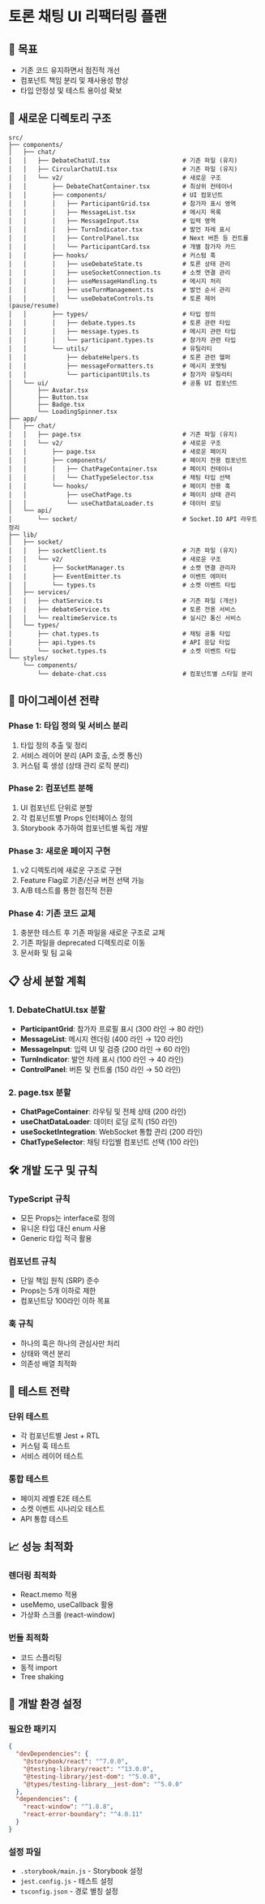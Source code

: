 # 토론 채팅 UI 리팩터링 플랜

## 🎯 목표
- 기존 코드 유지하면서 점진적 개선
- 컴포넌트 책임 분리 및 재사용성 향상
- 타입 안정성 및 테스트 용이성 확보

## 📁 새로운 디렉토리 구조

```
src/
├── components/
│   ├── chat/
│   │   ├── DebateChatUI.tsx                    # 기존 파일 (유지)
│   │   ├── CircularChatUI.tsx                  # 기존 파일 (유지)
│   │   └── v2/                                 # 새로운 구조
│   │       ├── DebateChatContainer.tsx         # 최상위 컨테이너
│   │       ├── components/                     # UI 컴포넌트
│   │       │   ├── ParticipantGrid.tsx         # 참가자 표시 영역
│   │       │   ├── MessageList.tsx             # 메시지 목록
│   │       │   ├── MessageInput.tsx            # 입력 영역
│   │       │   ├── TurnIndicator.tsx           # 발언 차례 표시
│   │       │   ├── ControlPanel.tsx            # Next 버튼 등 컨트롤
│   │       │   └── ParticipantCard.tsx         # 개별 참가자 카드
│   │       ├── hooks/                          # 커스텀 훅
│   │       │   ├── useDebateState.ts           # 토론 상태 관리
│   │       │   ├── useSocketConnection.ts      # 소켓 연결 관리
│   │       │   ├── useMessageHandling.ts       # 메시지 처리
│   │       │   ├── useTurnManagement.ts        # 발언 순서 관리
│   │       │   └── useDebateControls.ts        # 토론 제어 (pause/resume)
│   │       ├── types/                          # 타입 정의
│   │       │   ├── debate.types.ts             # 토론 관련 타입
│   │       │   ├── message.types.ts            # 메시지 관련 타입
│   │       │   └── participant.types.ts        # 참가자 관련 타입
│   │       └── utils/                          # 유틸리티
│   │           ├── debateHelpers.ts            # 토론 관련 헬퍼
│   │           ├── messageFormatters.ts        # 메시지 포맷팅
│   │           └── participantUtils.ts         # 참가자 유틸리티
│   └── ui/                                     # 공통 UI 컴포넌트
│       ├── Avatar.tsx
│       ├── Button.tsx
│       ├── Badge.tsx
│       └── LoadingSpinner.tsx
├── app/
│   ├── chat/
│   │   ├── page.tsx                            # 기존 파일 (유지)
│   │   └── v2/                                 # 새로운 구조
│   │       ├── page.tsx                        # 새로운 페이지
│   │       ├── components/                     # 페이지 전용 컴포넌트
│   │       │   ├── ChatPageContainer.tsx       # 페이지 컨테이너
│   │       │   └── ChatTypeSelector.tsx        # 채팅 타입 선택
│   │       └── hooks/                          # 페이지 전용 훅
│   │           ├── useChatPage.ts              # 페이지 상태 관리
│   │           └── useChatDataLoader.ts        # 데이터 로딩
│   └── api/
│       └── socket/                             # Socket.IO API 라우트 정리
├── lib/
│   ├── socket/
│   │   ├── socketClient.ts                     # 기존 파일 (유지)
│   │   └── v2/                                 # 새로운 구조
│   │       ├── SocketManager.ts                # 소켓 연결 관리자
│   │       ├── EventEmitter.ts                 # 이벤트 에미터
│   │       └── types.ts                        # 소켓 이벤트 타입
│   ├── services/
│   │   ├── chatService.ts                      # 기존 파일 (개선)
│   │   ├── debateService.ts                    # 토론 전용 서비스
│   │   └── realtimeService.ts                  # 실시간 통신 서비스
│   └── types/
│       ├── chat.types.ts                       # 채팅 공통 타입
│       ├── api.types.ts                        # API 응답 타입
│       └── socket.types.ts                     # 소켓 이벤트 타입
└── styles/
    └── components/
        └── debate-chat.css                     # 컴포넌트별 스타일 분리
```

## 🚀 마이그레이션 전략

### Phase 1: 타입 정의 및 서비스 분리
1. 타입 정의 추출 및 정리
2. 서비스 레이어 분리 (API 호출, 소켓 통신)
3. 커스텀 훅 생성 (상태 관리 로직 분리)

### Phase 2: 컴포넌트 분해
1. UI 컴포넌트 단위로 분할
2. 각 컴포넌트별 Props 인터페이스 정의
3. Storybook 추가하여 컴포넌트별 독립 개발

### Phase 3: 새로운 페이지 구현
1. v2 디렉토리에 새로운 구조로 구현
2. Feature Flag로 기존/신규 버전 선택 가능
3. A/B 테스트를 통한 점진적 전환

### Phase 4: 기존 코드 교체
1. 충분한 테스트 후 기존 파일을 새로운 구조로 교체
2. 기존 파일을 deprecated 디렉토리로 이동
3. 문서화 및 팀 교육

## 📋 상세 분할 계획

### 1. DebateChatUI.tsx 분할
- **ParticipantGrid**: 참가자 프로필 표시 (300 라인 → 80 라인)
- **MessageList**: 메시지 렌더링 (400 라인 → 120 라인)
- **MessageInput**: 입력 UI 및 검증 (200 라인 → 60 라인)
- **TurnIndicator**: 발언 차례 표시 (100 라인 → 40 라인)
- **ControlPanel**: 버튼 및 컨트롤 (150 라인 → 50 라인)

### 2. page.tsx 분할
- **ChatPageContainer**: 라우팅 및 전체 상태 (200 라인)
- **useChatDataLoader**: 데이터 로딩 로직 (150 라인)
- **useSocketIntegration**: WebSocket 통합 관리 (200 라인)
- **ChatTypeSelector**: 채팅 타입별 컴포넌트 선택 (100 라인)

## 🛠️ 개발 도구 및 규칙

### TypeScript 규칙
- 모든 Props는 interface로 정의
- 유니온 타입 대신 enum 사용
- Generic 타입 적극 활용

### 컴포넌트 규칙
- 단일 책임 원칙 (SRP) 준수
- Props는 5개 이하로 제한
- 컴포넌트당 100라인 이하 목표

### 훅 규칙
- 하나의 훅은 하나의 관심사만 처리
- 상태와 액션 분리
- 의존성 배열 최적화

## 🧪 테스트 전략

### 단위 테스트
- 각 컴포넌트별 Jest + RTL
- 커스텀 훅 테스트
- 서비스 레이어 테스트

### 통합 테스트
- 페이지 레벨 E2E 테스트
- 소켓 이벤트 시나리오 테스트
- API 통합 테스트

## 📈 성능 최적화

### 렌더링 최적화
- React.memo 적용
- useMemo, useCallback 활용
- 가상화 스크롤 (react-window)

### 번들 최적화
- 코드 스플리팅
- 동적 import
- Tree shaking

## 🔧 개발 환경 설정

### 필요한 패키지
```json
{
  "devDependencies": {
    "@storybook/react": "^7.0.0",
    "@testing-library/react": "^13.0.0",
    "@testing-library/jest-dom": "^5.0.0",
    "@types/testing-library__jest-dom": "^5.0.0"
  },
  "dependencies": {
    "react-window": "^1.8.8",
    "react-error-boundary": "^4.0.11"
  }
}
```

### 설정 파일
- `.storybook/main.js` - Storybook 설정
- `jest.config.js` - 테스트 설정
- `tsconfig.json` - 경로 별칭 설정 